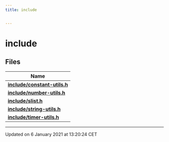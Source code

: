 ```yaml
---
title: include


---
```


# include






## Files

| Name           |
| -------------- |
| **[include/constant-utils.h](https://github.com/devel0/iot-utils/tree/main/data/api/Files/constant-utils_8h.md#file-constant-utils.h)**  |
| **[include/number-utils.h](https://github.com/devel0/iot-utils/tree/main/data/api/Files/number-utils_8h.md#file-number-utils.h)**  |
| **[include/slist.h](https://github.com/devel0/iot-utils/tree/main/data/api/Files/slist_8h.md#file-slist.h)**  |
| **[include/string-utils.h](https://github.com/devel0/iot-utils/tree/main/data/api/Files/string-utils_8h.md#file-string-utils.h)**  |
| **[include/timer-utils.h](https://github.com/devel0/iot-utils/tree/main/data/api/Files/timer-utils_8h.md#file-timer-utils.h)**  |




















-------------------------------

Updated on  6 January 2021 at 13:20:24 CET
